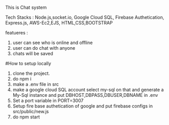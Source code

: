 This is Chat system 

Tech Stacks : Node.js,socket.io, Google Cloud SQL, Firebase Authetication, Express.js, AWS-Ec2,EJS, HTML,CSS,BOOTSTRAP

featueres :
1. user can see who is online and offline 
2. user can do chat with anyone 
3. chats will be saved

#How to setup locally
1. clone the project.
2. do npm i
3. make a .env file in src
4. make a google cloud SQL account select my-sql on that and generate a My-Sql instance and put DBHOST,DBPASS,DBUSER,DBNAME in .env
5. Set a port variable in PORT=3007
6. Setup fire base authetication of google and put firebase configs in src/public/new.js 
7. do  npm start

